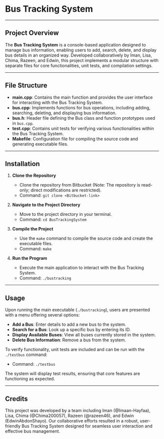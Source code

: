 # Bus Tracking System

**********************************************************************************
## Project Overview

The **Bus Tracking System** is a console-based application designed to manage bus information, enabling users to add, search, delete, and display bus details in an organized way. Developed collaboratively by Iman, Lisa, Chima, Razeen, and Edwin, this project implements a modular structure with separate files for core functionalities, unit tests, and compilation settings.

**********************************************************************************
## File Structure

- **main.cpp**: Contains the main function and provides the user interface for interacting with the Bus Tracking System.
- **bus.cpp**: Implements functions for bus operations, including adding, searching, deleting, and displaying bus information.
- **bus.h**: Header file defining the Bus class and function prototypes used in `bus.cpp`.
- **test.cpp**: Contains unit tests for verifying various functionalities within the Bus Tracking System.
- **Makefile**: Configuration file for compiling the source code and generating executable files.

**********************************************************************************
## Installation

1. **Clone the Repository**
   - Clone the repository from Bitbucket (Note: The repository is read-only; direct modifications are restricted).
   - Command: `git clone <Bitbucket-link>`

2. **Navigate to the Project Directory**
   - Move to the project directory in your terminal.
   - Command: `cd BusTrackingSystem`

3. **Compile the Project**
   - Use the `make` command to compile the source code and create the executable files.
   - Command: `make`

4. **Run the Program**
   - Execute the main application to interact with the Bus Tracking System.
   - Command: `./bustracking`

**********************************************************************************
## Usage

Upon running the main executable (`./bustracking`), users are presented with a menu offering several options:

- **Add a Bus**: Enter details to add a new bus to the system.
- **Search for a Bus**: Look up a specific bus by entering its ID.
- **Display Available Buses**: View all buses currently stored in the system.
- **Delete Bus Information**: Remove a bus from the system.

To verify functionality, unit tests are included and can be run with the `./testbus` command:
- Command: `./testbus`

The system will display test results, ensuring that core features are functioning as expected.

**********************************************************************************
## Credits

This project was developed by a team including Iman (@Imaan-Hayfaa), Lisa, Chima (@Chima200057), Razeen (@razeen46), and Edwin (EdwinAbdonShayo). Our collaborative efforts resulted in a robust, user-friendly Bus Tracking System designed for seamless user interaction and effective bus management.
